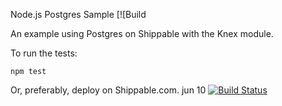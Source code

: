 Node.js Postgres Sample [![Build 

An example using Postgres on Shippable with the Knex module.

To run the tests:

`npm test`

Or, preferably, deploy on Shippable.com.
jun 10
[![Build Status](https://api.shippable.com/projects/541190bb814f6b1f6a9f9963/badge?branchName=test/yml)](https://app.shippable.com/projects/541190bb814f6b1f6a9f9963/builds/latest)
